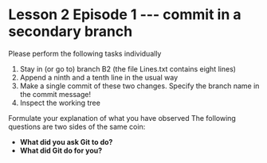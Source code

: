 #  Lesson 2 Episode 1 --- commit in a secondary branch
Please perform the following tasks individually
	    
1. Stay in (or go to) branch B2 (the file Lines.txt contains eight lines)
1. Append a ninth and a tenth line in the usual way
1. Make a single commit of these two changes. Specify the branch name in the commit message!
1. Inspect the working tree

Formulate your explanation of what you have observed
The following questions are two sides of the same coin:
* **What did you ask Git to do?**
* **What did Git do for you?**
